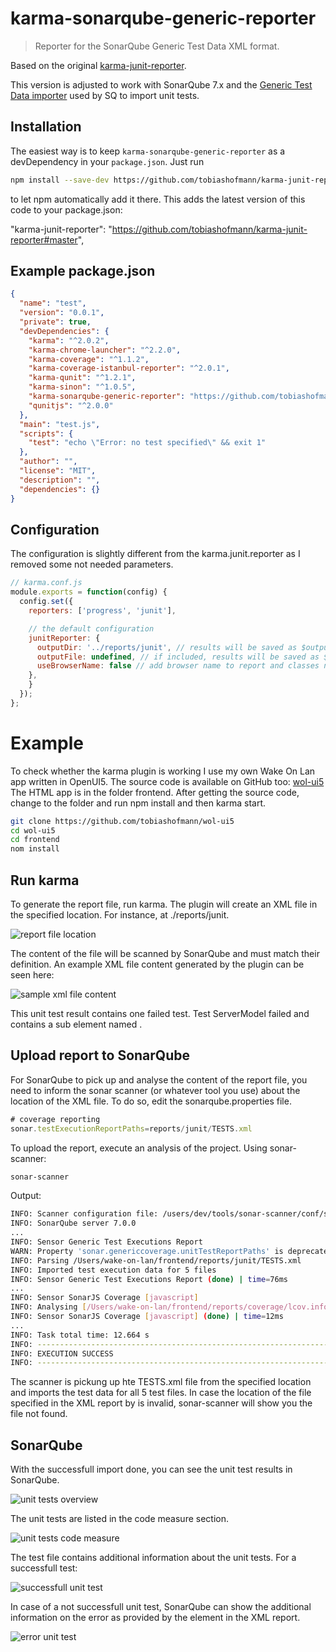 # karma-sonarqube-generic-reporter

> Reporter for the SonarQube Generic Test Data XML format.

Based on the original [karma-junit-reporter](https://github.com/karma-runner/karma-junit-reporter).

This version is adjusted to work with SonarQube 7.x and the [Generic Test Data importer](https://docs.sonarqube.org/display/SONAR/Generic+Test+Data) used by SQ to import unit tests.
 
## Installation

The easiest way is to keep `karma-sonarqube-generic-reporter` as a devDependency in your `package.json`. Just run

```bash
npm install --save-dev https://github.com/tobiashofmann/karma-junit-reporter#master 
```

to let npm automatically add it there. This adds the latest version of this code to your package.json:

"karma-junit-reporter": "https://github.com/tobiashofmann/karma-junit-reporter#master",

## Example package.json

```json
{
  "name": "test",
  "version": "0.0.1",
  "private": true,
  "devDependencies": {
    "karma": "^2.0.2",
    "karma-chrome-launcher": "^2.2.0",
    "karma-coverage": "^1.1.2",
    "karma-coverage-istanbul-reporter": "^2.0.1",
    "karma-qunit": "^1.2.1",
    "karma-sinon": "^1.0.5",
    "karma-sonarqube-generic-reporter": "https://github.com/tobiashofmann/karma-sonarqube-generic-reporter/#master",
    "qunitjs": "^2.0.0"
  },
  "main": "test.js",
  "scripts": {
    "test": "echo \"Error: no test specified\" && exit 1"
  },
  "author": "",
  "license": "MIT",
  "description": "",
  "dependencies": {}
}

```

## Configuration

The configuration is slightly different from the karma.junit.reporter as I removed some not needed parameters.

```js
// karma.conf.js
module.exports = function(config) {
  config.set({
    reporters: ['progress', 'junit'],

    // the default configuration
    junitReporter: {
      outputDir: '../reports/junit', // results will be saved as $outputDir/$browserName.xml
      outputFile: undefined, // if included, results will be saved as $outputDir/$browserName/$outputFile
      useBrowserName: false // add browser name to report and classes names
    },
    }
  });
};
```

# Example

To check whether the karma plugin is working I use my own Wake On Lan app written in OpenUI5. The source code is available on GitHub too: [wol-ui5](https://github.com/tobiashofmann/wol-ui5) The HTML app is in the folder frontend. After getting the source code, change to the folder and run npm install and then karma start.

```bash
git clone https://github.com/tobiashofmann/wol-ui5
cd wol-ui5
cd frontend
nom install
```

## Run karma

To generate the report file, run karma. The plugin will create an XML file in the specified location. For instance, at ./reports/junit. 

![report file location](./img/karma_report_file.png)

The content of the file will be scanned by SonarQube and must match their definition. An example XML file content generated by the plugin can be seen here:

![sample xml file content](./img/report_file_content.png)

This unit test result contains one failed test. Test ServerModel failed and contains a sub element named <error>.

## Upload report to SonarQube

For SonarQube to pick up and analyse the content of the report file, you need to inform the sonar scanner (or whatever tool you use) about the location of the XML file. To do so, edit the sonarqube.properties file.

```js 
# coverage reporting
sonar.testExecutionReportPaths=reports/junit/TESTS.xml
```

To upload the report, execute an analysis of the project. Using sonar-scanner:

```bash
sonar-scanner
```

Output:

```bash
INFO: Scanner configuration file: /users/dev/tools/sonar-scanner/conf/sonar-scanner.properties
INFO: SonarQube server 7.0.0
...
INFO: Sensor Generic Test Executions Report
WARN: Property 'sonar.genericcoverage.unitTestReportPaths' is deprecated. Please use 'sonar.testExecutionReportPaths' instead.
INFO: Parsing /Users/wake-on-lan/frontend/reports/junit/TESTS.xml
INFO: Imported test execution data for 5 files
INFO: Sensor Generic Test Executions Report (done) | time=76ms
...
INFO: Sensor SonarJS Coverage [javascript]
INFO: Analysing [/Users/wake-on-lan/frontend/reports/coverage/lcov.info]
INFO: Sensor SonarJS Coverage [javascript] (done) | time=12ms
...
INFO: Task total time: 12.664 s
INFO: ------------------------------------------------------------------------
INFO: EXECUTION SUCCESS
INFO: ------------------------------------------------------------------------
```

The scanner is pickung up hte TESTS.xml file from the specified location and imports the test data for all 5 test files. In case the location of the file specified in the XML report by <file path="path-to-unit-test/Test.js"> is invalid, sonar-scanner will show you the file not found.

## SonarQube

With the successfull import done, you can see the unit test results in SonarQube.

![unit tests overview](./img/sonarqube_unittests.png)

The unit tests are listed in the code measure section.

![unit tests code measure](./img/sonarqube_unittests_list.png)

The test file contains additional information about the unit tests. For a successfull test:

![successfull unit test](./img/sonarqube_unittests_measures.png)

In case of a not successfull unit test, SonarQube can show the additional information on the error as provided by the <error> element in the XML report.

![error unit test](./img/sonarqube_unittests_measures_error.png)
